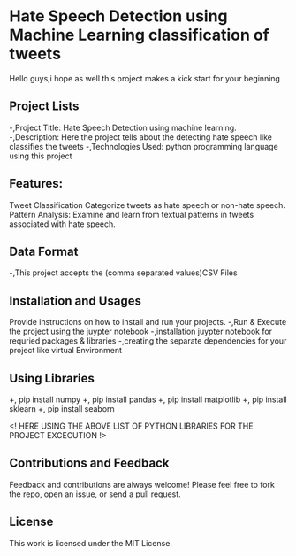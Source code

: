 # Hate Speech Detection using Machine Learning classification of tweets
 Hello guys,i hope as well this project makes a kick start for your beginning

## Project Lists
-,Project Title: Hate Speech Detection using machine learning.
-,Description: Here the project tells about the detecting hate speech like classifies the tweets
-,Technologies Used: python programming language using this project

## Features:
Tweet Classification Categorize tweets as hate speech or non-hate speech.
Pattern Analysis: Examine and learn from textual patterns in tweets associated with hate speech.

## Data Format
-,This project accepts the (comma separated values)CSV Files

## Installation and Usages
Provide instructions on how to install and run your projects. 
-,Run & Execute the project using the juypter notebook
-,installation juypter notebook for requried packages & libraries
-,creating the separate dependencies for your project like virtual Environment

## Using Libraries
+, pip install numpy
+, pip install pandas
+, pip install matplotlib
+, pip install sklearn
+, pip install seaborn

<! HERE USING THE ABOVE LIST OF PYTHON LIBRARIES FOR THE PROJECT EXCECUTION !>

## Contributions and Feedback
Feedback and contributions are always welcome! Please feel free to fork the repo, open an issue, or send a pull request.

## License
This work is licensed under the MIT License.





